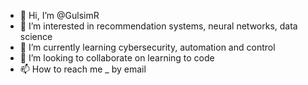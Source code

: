- 👋 Hi, I’m @GulsimR
- 👀 I’m interested in recommendation systems, neural networks, data science
- 🌱 I’m currently learning cybersecurity, automation and control
- 💞️ I’m looking to collaborate on learning to code
- 📫 How to reach me _ by email

<!---
GulsimR/GulsimR is a ✨ special ✨ repository because its `README.md` (this file) appears on your GitHub profile.
You can click the Preview link to take a look at your changes.
--->
